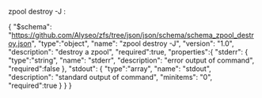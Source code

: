 zpool destroy  -J :

{
    "$schema": "https://github.com/Alyseo/zfs/tree/json/json/schema/schema_zpool_destroy.json",
    "type":"object",
    "name": "zpool destroy -J",
    "version": "1.0",
    "description": "destroy a zpool",
    "required":true,
    "properties":{
        "stderr": {
            "type":"string",
            "name": "stderr",
            "description": "error output of command",
            "required":false
        },
        "stdout": {
            "type":"array",
            "name": "stdout",
            "description": "standard output of command",
            "minitems": "0",
            "required":true
        }
    }
}


